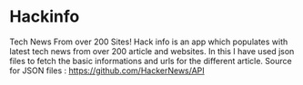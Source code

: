 # Hackinfo
Tech News From over 200 Sites!
Hack info is an app which populates with latest tech news from over 200 article and websites.
In this I have used json files to fetch the basic informations and urls for the different article.
Source for JSON files : https://github.com/HackerNews/API
